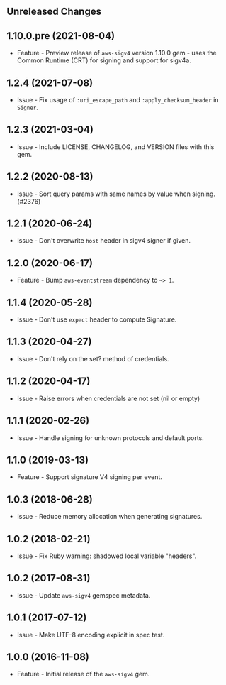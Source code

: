 Unreleased Changes
------------------


1.10.0.pre (2021-08-04)
------------------

* Feature - Preview release of `aws-sigv4` version 1.10.0 gem - uses the Common Runtime (CRT) for signing and support for sigv4a.

1.2.4 (2021-07-08)
------------------

* Issue - Fix usage of `:uri_escape_path` and `:apply_checksum_header` in `Signer`.

1.2.3 (2021-03-04)
------------------

* Issue - Include LICENSE, CHANGELOG, and VERSION files with this gem.

1.2.2 (2020-08-13)
------------------

* Issue - Sort query params with same names by value when signing. (#2376)

1.2.1 (2020-06-24)
------------------

* Issue - Don't overwrite `host` header in sigv4 signer if given.

1.2.0 (2020-06-17)
------------------

* Feature - Bump `aws-eventstream` dependency to `~> 1`.

1.1.4 (2020-05-28)
------------------

* Issue - Don't use `expect` header to compute Signature.

1.1.3 (2020-04-27)
------------------

* Issue - Don't rely on the set? method of credentials.

1.1.2 (2020-04-17)
------------------

* Issue - Raise errors when credentials are not set (nil or empty)

1.1.1 (2020-02-26)
------------------

* Issue - Handle signing for unknown protocols and default ports.

1.1.0 (2019-03-13)
------------------

* Feature - Support signature V4 signing per event.

1.0.3 (2018-06-28)
------------------

* Issue - Reduce memory allocation when generating signatures.

1.0.2 (2018-02-21)
------------------

* Issue - Fix Ruby warning: shadowed local variable "headers".

1.0.2 (2017-08-31)
------------------

* Issue - Update `aws-sigv4` gemspec metadata.

1.0.1 (2017-07-12)
------------------

* Issue - Make UTF-8 encoding explicit in spec test.


1.0.0 (2016-11-08)
------------------

* Feature - Initial release of the `aws-sigv4` gem.
